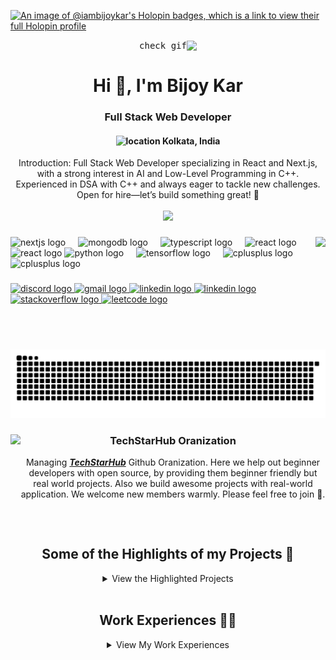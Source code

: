 [![An image of @iambijoykar's Holopin badges, which is a link to view their full Holopin profile](https://holopin.me/iambijoykar)](https://holopin.io/@iambijoykar)

<div dir='rtl' align="center">
  <kbd>
    <img align="" src="https://github.com/user-attachments/assets/41442619-710f-471a-a35d-2c4aeb18ed50" height="50" alt="check gif"/>
  </kbd> 
</div>

<h1 align="center">Hi 👋, I'm Bijoy Kar</h1>
<h3 align="center">Full Stack Web Developer</h3>
<h4 align="center">
<img src="https://www.svgrepo.com/show/116159/location-marker.svg" width="13" alt="location"/>
Kolkata, India
</h4>

<div align="center"> 
Introduction: Full Stack Web Developer specializing in React and Next.js, with a strong interest in AI and Low-Level Programming in C++. Experienced in DSA with C++ and always eager to tackle new challenges. Open for hire—let’s build something great! 🚀
</div>

<br/>

<div align="center">
  <img src="https://profile-counter.glitch.me/iamBijoyKar/count.svg?"  />
</div>

###

<img align="right" height="180" src="https://media.tenor.com/aOcoB591v1AAAAAM/loading-loader.gif"  />

###

<div align="left">
  <img src="https://cdn.jsdelivr.net/gh/devicons/devicon/icons/nextjs/nextjs-original.svg" height="35" alt="nextjs logo"  />
  <img width="12" />
  <img src="https://cdn.jsdelivr.net/gh/devicons/devicon/icons/mongodb/mongodb-original.svg" height="35" alt="mongodb logo"  />
  <img width="12" />
  <img src="https://cdn.jsdelivr.net/gh/devicons/devicon/icons/typescript/typescript-original.svg" height="35" alt="typescript logo"  />
  <img width="12" />
  <img src="https://cdn.jsdelivr.net/gh/devicons/devicon/icons/react/react-original.svg" height="35" alt="react logo"  />
  <img src="https://cdn.jsdelivr.net/gh/devicons/devicon/icons/tailwindcss/tailwindcss-original-wordmark.svg" height="35" alt="react logo"  />
  <img src="https://cdn.jsdelivr.net/gh/devicons/devicon/icons/python/python-original.svg" height="35" alt="python logo"  />
  <img width="12" />
  <img src="https://cdn.jsdelivr.net/gh/devicons/devicon/icons/tensorflow/tensorflow-original.svg" height="35" alt="tensorflow logo"  />
  <img width="12" />
  <img src="https://cdn.jsdelivr.net/gh/devicons/devicon/icons/cplusplus/cplusplus-original.svg" height="35" alt="cplusplus logo"  />
  <img width="12" />
  <img src="https://cdn.jsdelivr.net/gh/devicons/devicon/icons/git/git-original.svg" height="35" alt="cplusplus logo"  />
</div>

###

<div align="left">
  <a href="https://discord.gg/BANNER#6030" target="_blank">
  <img src="https://img.shields.io/static/v1?message=Discord&logo=discord&label=&color=7289DA&logoColor=white&labelColor=&style=for-the-badge" height="35" alt="discord logo"  />
  </a>
  <a href="mailto:bijoykar54321@gmail.com" target="_blank">
  <img src="https://img.shields.io/static/v1?message=Gmail&logo=gmail&label=&color=D14836&logoColor=white&labelColor=&style=for-the-badge" height="35" alt="gmail logo"  />
  </a>
  <a href="https://www.linkedin.com/in/iambijoykar/" target="_blank">
  <img src="https://img.shields.io/static/v1?message=LinkedIn&logo=linkedin&label=&color=0077B5&logoColor=white&labelColor=&style=for-the-badge" height="35" alt="linkedin logo"  />
  </a>
  <a href="https://x.com/iamBijoyKar" target="_blank">
  <img src="https://img.shields.io/static/v1?message=X/Twitter&logo=x&label=&color=000000&logoColor=white&labelColor=&style=for-the-badge" height="35" alt="linkedin logo"  />
  <a href="https://stackoverflow.com/users/17864589/bijoy-kar" target="_blank">
  <img src="https://img.shields.io/static/v1?message=Stackoverflow&logo=stackoverflow&label=&color=F4631E&logoColor=white&labelColor=&style=for-the-badge" height="35" alt="stackoverflow logo"  />
  </a>
  <a href="https://leetcode.com/u/iamBijoyKar/" target="_blank">
  <img src="https://img.shields.io/static/v1?message=LeetCode&logo=leetcode&label=&color=222831&logoColor=white&labelColor=&style=for-the-badge" height="35" alt="leetcode logo"  />
  </a>
</div>

###

<br clear="both">

<img src="https://raw.githubusercontent.com/iamBijoyKar/iamBijoyKar/output/snake.svg" alt="Snake animation" />

###

<img align="left" height="150" src="https://avatars.githubusercontent.com/u/147419775?s=200&v=4"  />

###

<div align="center"> 
  <h3>TechStarHub Oranization </h3>

Managing **_[TechStarHub](https://github.com/TechStarHub)_** Github Oranization. Here we help out beginner developers with open source, by providing them beginner friendly but real world projects. Also we build awesome projects with real-world application. We welcome new members warmly. Please feel free to join 🥳.

</div>

###

<br clear="both">

<h2 align="center">
  Some of the Highlights of my Projects 👑
</h2>

<details align="center">
<summary>
  View the Highlighted Projects

</summary>

| Project | Description                                                                                                                                    | Link                                                | Status          |
| ------- | ---------------------------------------------------------------------------------------------------------------------------------------------- | --------------------------------------------------- | --------------- |
| Srot    | Srot is a flow editor that allows you to create flow diagrams with ease.                                                                       | [**_Link_**](https://srot-flow.vercel.app/)         | _On Devlopment_ |
| JsonDB  | JsonDB is a simple Json Database made with C++. You can create and make queries to the database using the CLI application.                     | [**_Link_**](https://github.com/iamBijoyKar/jsondb) | _On Devlopment_ |
| Jamun   | A simple and lightweight Static Site Generator with features like markdown support, directory structure routing, and more.                     | [**_Link_**](https://github.com/iamBijoyKar/jamun)  | _On Devlopment_ |
| X-Code  | A very simple and lightweight code editor built with Tauri and React. It has a very simple and clean user interface and is very easy to use.   | [**_Link_**](https://github.com/iamBijoyKar/x-code) | _On Devlopment_ |
| Luna    | Luna is an ollama wrapper with extra features. Written in JavaScript.                                                                          | [**_Link_**](https://github.com/iamBijoyKar/luna)   | _On Devlopment_ |
| Amber   | Amber is a custom made Neural Network library written in Python. I am build this libray to learn more about Neural Networks and how they work. | [**_Link_**](https://github.com/iamBijoyKar/amber)  | _On Devlopment_ |

</details>

<br clear="both" />

<h2 align="center">
  Work Experiences 👷‍♂️
</h2>

<details align="center">
<summary> View My Work Experiences </summary>

```mermaid
journey
    title Work Experience
    section ISP Candidate Exp
      Sales: 3: Skill
      Marketing: 4: Skill
    section Junior Fontend Dev Exp
      React: 8: Skill
      Tailwindcss: 7: Skill
      Redux: 6: Skill
```
</details>

